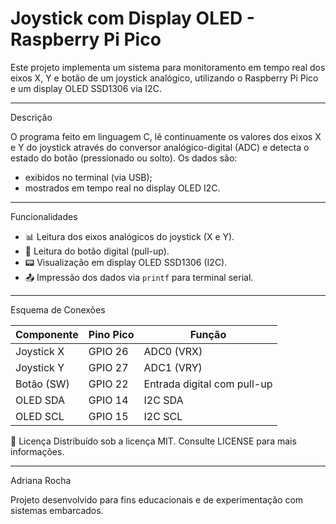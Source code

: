 # Joystick com Display OLED - Raspberry Pi Pico

Este projeto implementa um sistema para monitoramento em tempo real dos eixos X, Y e botão de um joystick analógico, utilizando o Raspberry Pi Pico e um display OLED SSD1306 via I2C. 

---
Descrição

O programa feito em linguagem C, lê continuamente os valores dos eixos X e Y do joystick através do conversor analógico-digital (ADC) e detecta o estado do botão (pressionado ou solto). Os dados são:

- exibidos no terminal (via USB);
- mostrados em tempo real no display OLED I2C.

---

Funcionalidades

- 📊 Leitura dos eixos analógicos do joystick (X e Y).
- 🔘 Leitura do botão digital (pull-up).
- 📟 Visualização em display OLED SSD1306 (I2C).
- 📤 Impressão dos dados via `printf` para terminal serial.

---

Esquema de Conexões

| Componente    | Pino Pico  | Função                      |
|---------------|------------|-----------------------------|
| Joystick X    | GPIO 26    | ADC0 (VRX)                  |
| Joystick Y    | GPIO 27    | ADC1 (VRY)                  |
| Botão (SW)    | GPIO 22    | Entrada digital com pull-up |
| OLED SDA      | GPIO 14    | I2C SDA                     |
| OLED SCL      | GPIO 15    | I2C SCL                     |

📜 Licença
Distribuído sob a licença MIT. Consulte LICENSE para mais informações.

---

Adriana Rocha

Projeto desenvolvido para fins educacionais e de experimentação com sistemas embarcados.
